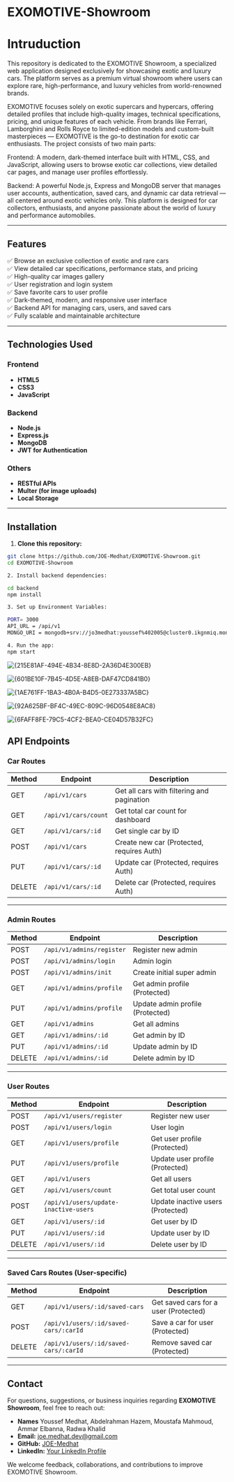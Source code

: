 # EXOMOTIVE-Showroom
# Intruduction
This repository is dedicated to the EXOMOTIVE Showroom, a specialized web application designed exclusively for showcasing exotic and luxury cars. The platform serves as a premium virtual showroom where users can explore rare, high-performance, and luxury vehicles from world-renowned brands.

EXOMOTIVE focuses solely on exotic supercars and hypercars, offering detailed profiles that include high-quality images, technical specifications, pricing, and unique features of each vehicle. From brands like Ferrari, Lamborghini and Rolls Royce to limited-edition models and custom-built masterpieces — EXOMOTIVE is the go-to destination for exotic car enthusiasts.
The project consists of two main parts:

Frontend: A modern, dark-themed interface built with HTML, CSS, and JavaScript, allowing users to browse exotic car collections, view detailed car pages, and manage user profiles effortlessly.

Backend: A powerful Node.js, Express and MongoDB server that manages user accounts, authentication, saved cars, and dynamic car data retrieval — all centered around exotic vehicles only.
This platform is designed for car collectors, enthusiasts, and anyone passionate about the world of luxury and performance automobiles.

---

## Features

✅ Browse an exclusive collection of exotic and rare cars  
✅ View detailed car specifications, performance stats, and pricing  
✅ High-quality car images gallery  
✅ User registration and login system  
✅ Save favorite cars to user profile  
✅ Dark-themed, modern, and responsive user interface  
✅ Backend API for managing cars, users, and saved cars  
✅ Fully scalable and maintainable architecture  

---

## Technologies Used

### Frontend
- **HTML5**
- **CSS3**
- **JavaScript**

### Backend
- **Node.js**
- **Express.js**
- **MongoDB**
- **JWT for Authentication**

### Others
- **RESTful APIs**
- **Multer (for image uploads)**
- **Local Storage**

---

## Installation

1. **Clone this repository:**

```bash
git clone https://github.com/JOE-Medhat/EXOMOTIVE-Showroom.git
cd EXOMOTIVE-Showroom

2. Install backend dependencies:

cd backend
npm install

3. Set up Environment Variables:

PORT= 3000
API_URL = /api/v1
MONGO_URI = mongodb+srv://jo3medhat:youssef%402005@cluster0.ikgnmiq.mongodb.net/?retryWrites=true&w=majority&appName=Cluster0

4. Run the app:
npm start

```


![{215E81AF-494E-4B34-8E8D-2A36D4E300EB}](https://github.com/user-attachments/assets/76c524fd-c4d0-42bf-baef-23005f9cc36e)

![{601BE10F-7B45-4D5E-A8EB-DAF47CD841B0}](https://github.com/user-attachments/assets/1c4705c9-a283-4cff-8736-a8e3ae28ff93)

![{1AE761FF-1BA3-4B0A-B4D5-0E273337A5BC}](https://github.com/user-attachments/assets/c2db0c46-a36f-420a-aa80-5d612bca360f)

![{92A625BF-BF4C-49EC-809C-96D0548E8AC8}](https://github.com/user-attachments/assets/4fff4b05-e516-4fa0-8061-f46765b1147e)

![{6FAFF8FE-79C5-4CF2-BEA0-CE04D57B32FC}](https://github.com/user-attachments/assets/e9157e1a-8c54-49ef-8fdb-582c4f5b51b8)

## API Endpoints

### Car Routes

| Method | Endpoint                    | Description                                   |
|--------|----------------------------|------------------------------------------------|
| GET    | `/api/v1/cars`             | Get all cars with filtering and pagination     |
| GET    | `/api/v1/cars/count`       | Get total car count for dashboard              |
| GET    | `/api/v1/cars/:id`         | Get single car by ID                           |
| POST   | `/api/v1/cars`             | Create new car (Protected, requires Auth)      |
| PUT    | `/api/v1/cars/:id`         | Update car (Protected, requires Auth)          |
| DELETE | `/api/v1/cars/:id`         | Delete car (Protected, requires Auth)          |

---

### Admin Routes

| Method | Endpoint                       | Description                        |
|--------|--------------------------------|------------------------------------|
| POST   | `/api/v1/admins/register`      | Register new admin                 |
| POST   | `/api/v1/admins/login`         | Admin login                        |
| POST   | `/api/v1/admins/init`          | Create initial super admin         |
| GET    | `/api/v1/admins/profile`       | Get admin profile (Protected)      |
| PUT    | `/api/v1/admins/profile`       | Update admin profile (Protected)   |
| GET    | `/api/v1/admins`               | Get all admins                     |
| GET    | `/api/v1/admins/:id`           | Get admin by ID                    |
| PUT    | `/api/v1/admins/:id`           | Update admin by ID                 |
| DELETE | `/api/v1/admins/:id`           | Delete admin by ID                 |

---

### User Routes

| Method | Endpoint                              | Description                        |
|--------|---------------------------------------|------------------------------------|
| POST   | `/api/v1/users/register`              | Register new user                  |
| POST   | `/api/v1/users/login`                 | User login                         |
| GET    | `/api/v1/users/profile`               | Get user profile (Protected)       |
| PUT    | `/api/v1/users/profile`               | Update user profile (Protected)    |
| GET    | `/api/v1/users`                       | Get all users                      |
| GET    | `/api/v1/users/count`                 | Get total user count               |
| POST   | `/api/v1/users/update-inactive-users` | Update inactive users (Protected)  |
| GET    | `/api/v1/users/:id`                   | Get user by ID                     |
| PUT    | `/api/v1/users/:id`                   | Update user by ID                  |
| DELETE | `/api/v1/users/:id`                   | Delete user by ID                  |

---

### Saved Cars Routes (User-specific)

| Method | Endpoint                                   | Description                          |
|--------|--------------------------------------------|--------------------------------------|
| GET    | `/api/v1/users/:id/saved-cars`             | Get saved cars for a user (Protected)|
| POST   | `/api/v1/users/:id/saved-cars/:carId`      | Save a car for user (Protected)      |
| DELETE | `/api/v1/users/:id/saved-cars/:carId`      | Remove saved car (Protected)         |

---

## Contact

For questions, suggestions, or business inquiries regarding **EXOMOTIVE Showroom**, feel free to reach out:

- **Names** Youssef Medhat, Abdelrahman Hazem, Moustafa Mahmoud, Ammar Elbanna, Radwa Khalid
- **Email:** joe.medhat.dev@gmail.com
- **GitHub:** [JOE-Medhat](https://github.com/JOE-Medhat)
- **LinkedIn:** [Your LinkedIn Profile](www.linkedin.com/in/youssef-medhat-2a1645364)

We welcome feedback, collaborations, and contributions to improve EXOMOTIVE Showroom.
